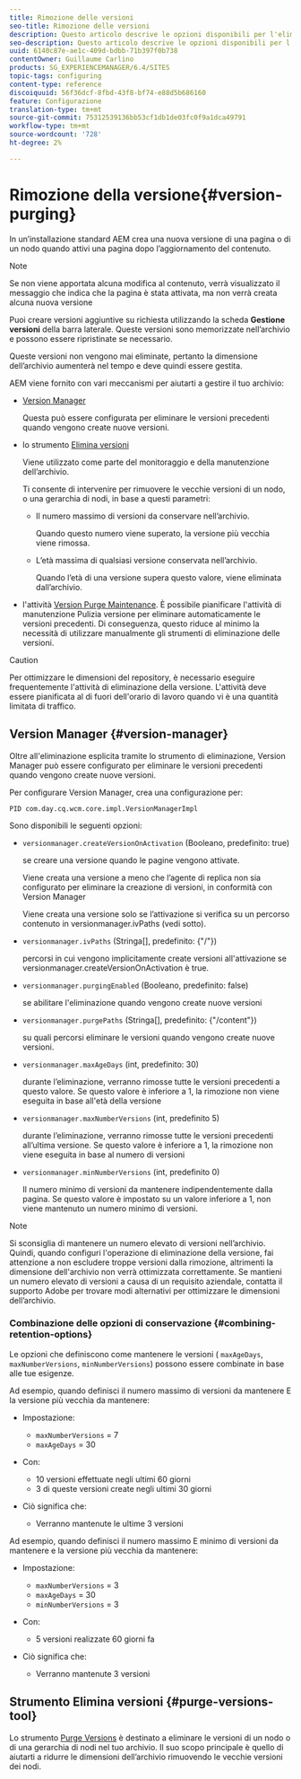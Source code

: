 ```yaml
---
title: Rimozione delle versioni
seo-title: Rimozione delle versioni
description: Questo articolo descrive le opzioni disponibili per l'eliminazione delle versioni.
seo-description: Questo articolo descrive le opzioni disponibili per l'eliminazione delle versioni.
uuid: 6140c87e-ae1c-409d-bdbb-71b397f0b738
contentOwner: Guillaume Carlino
products: SG_EXPERIENCEMANAGER/6.4/SITES
topic-tags: configuring
content-type: reference
discoiquuid: 56f36dcf-8fbd-43f8-bf74-e88d5b686160
feature: Configurazione
translation-type: tm+mt
source-git-commit: 75312539136bb53cf1db1de03fc0f9a1dca49791
workflow-type: tm+mt
source-wordcount: '728'
ht-degree: 2%

---
```



# Rimozione della versione{#version-purging}

In un’installazione standard AEM crea una nuova versione di una pagina o di un nodo quando attivi una pagina dopo l’aggiornamento del contenuto.

>[!NOTE]
>
>Se non viene apportata alcuna modifica al contenuto, verrà visualizzato il messaggio che indica che la pagina è stata attivata, ma non verrà creata alcuna nuova versione

Puoi creare versioni aggiuntive su richiesta utilizzando la scheda **Gestione versioni** della barra laterale. Queste versioni sono memorizzate nell’archivio e possono essere ripristinate se necessario.

Queste versioni non vengono mai eliminate, pertanto la dimensione dell’archivio aumenterà nel tempo e deve quindi essere gestita.

AEM viene fornito con vari meccanismi per aiutarti a gestire il tuo archivio:

* [Version Manager](#version-manager)

   Questa può essere configurata per eliminare le versioni precedenti quando vengono create nuove versioni.

* lo strumento [Elimina versioni](/help/sites-deploying/monitoring-and-maintaining.md#version-purging)

   Viene utilizzato come parte del monitoraggio e della manutenzione dell’archivio.

   Ti consente di intervenire per rimuovere le vecchie versioni di un nodo, o una gerarchia di nodi, in base a questi parametri:

   * Il numero massimo di versioni da conservare nell’archivio.

      Quando questo numero viene superato, la versione più vecchia viene rimossa.

   * L’età massima di qualsiasi versione conservata nell’archivio.

      Quando l’età di una versione supera questo valore, viene eliminata dall’archivio.

* l&#39;attività [Version Purge Maintenance](/help/sites-administering/operations-dashboard.md#automated-maintenance-tasks). È possibile pianificare l&#39;attività di manutenzione Pulizia versione per eliminare automaticamente le versioni precedenti. Di conseguenza, questo riduce al minimo la necessità di utilizzare manualmente gli strumenti di eliminazione delle versioni.

>[!CAUTION]
>
>Per ottimizzare le dimensioni del repository, è necessario eseguire frequentemente l&#39;attività di eliminazione della versione. L&#39;attività deve essere pianificata al di fuori dell&#39;orario di lavoro quando vi è una quantità limitata di traffico.

## Version Manager {#version-manager}

Oltre all&#39;eliminazione esplicita tramite lo strumento di eliminazione, Version Manager può essere configurato per eliminare le versioni precedenti quando vengono create nuove versioni.

Per configurare Version Manager, crea una configurazione per:

`PID com.day.cq.wcm.core.impl.VersionManagerImpl`

Sono disponibili le seguenti opzioni:

* `versionmanager.createVersionOnActivation` (Booleano, predefinito: true)

   se creare una versione quando le pagine vengono attivate.

   Viene creata una versione a meno che l’agente di replica non sia configurato per eliminare la creazione di versioni, in conformità con Version Manager

   Viene creata una versione solo se l’attivazione si verifica su un percorso contenuto in versionmanager.ivPaths (vedi sotto).

* `versionmanager.ivPaths` (Stringa[], predefinito: {&quot;/&quot;})

   percorsi in cui vengono implicitamente create versioni all&#39;attivazione se versionmanager.createVersionOnActivation è true.

* `versionmanager.purgingEnabled` (Booleano, predefinito: false)

   se abilitare l&#39;eliminazione quando vengono create nuove versioni

* `versionmanager.purgePaths` (Stringa[], predefinito: {&quot;/content&quot;})

   su quali percorsi eliminare le versioni quando vengono create nuove versioni.

* `versionmanager.maxAgeDays` (int, predefinito: 30)

   durante l’eliminazione, verranno rimosse tutte le versioni precedenti a questo valore. Se questo valore è inferiore a 1, la rimozione non viene eseguita in base all&#39;età della versione

* `versionmanager.maxNumberVersions` (int, predefinito 5)

   durante l’eliminazione, verranno rimosse tutte le versioni precedenti all’ultima versione. Se questo valore è inferiore a 1, la rimozione non viene eseguita in base al numero di versioni

* `versionmanager.minNumberVersions` (int, predefinito 0)

   Il numero minimo di versioni da mantenere indipendentemente dalla pagina. Se questo valore è impostato su un valore inferiore a 1, non viene mantenuto un numero minimo di versioni.

>[!NOTE]
>
>Si sconsiglia di mantenere un numero elevato di versioni nell’archivio. Quindi, quando configuri l&#39;operazione di eliminazione della versione, fai attenzione a non escludere troppe versioni dalla rimozione, altrimenti la dimensione dell&#39;archivio non verrà ottimizzata correttamente. Se mantieni un numero elevato di versioni a causa di un requisito aziendale, contatta il supporto Adobe per trovare modi alternativi per ottimizzare le dimensioni dell’archivio.

### Combinazione delle opzioni di conservazione {#combining-retention-options}

Le opzioni che definiscono come mantenere le versioni ( `maxAgeDays`, `maxNumberVersions`, `minNumberVersions`) possono essere combinate in base alle tue esigenze.

Ad esempio, quando definisci il numero massimo di versioni da mantenere E la versione più vecchia da mantenere:

* Impostazione:

   * `maxNumberVersions` = 7
   * `maxAgeDays` = 30

* Con:

   * 10 versioni effettuate negli ultimi 60 giorni
   * 3 di queste versioni create negli ultimi 30 giorni

* Ciò significa che:

   * Verranno mantenute le ultime 3 versioni

Ad esempio, quando definisci il numero massimo E minimo di versioni da mantenere e la versione più vecchia da mantenere:

* Impostazione:

   * `maxNumberVersions` = 3
   * `maxAgeDays` = 30
   * `minNumberVersions` = 3

* Con:

   * 5 versioni realizzate 60 giorni fa

* Ciò significa che:

   * Verranno mantenute 3 versioni

## Strumento Elimina versioni {#purge-versions-tool}

Lo strumento [Purge Versions](/help/sites-deploying/monitoring-and-maintaining.md#purgeversionstool) è destinato a eliminare le versioni di un nodo o di una gerarchia di nodi nel tuo archivio. Il suo scopo principale è quello di aiutarti a ridurre le dimensioni dell’archivio rimuovendo le vecchie versioni dei nodi.

